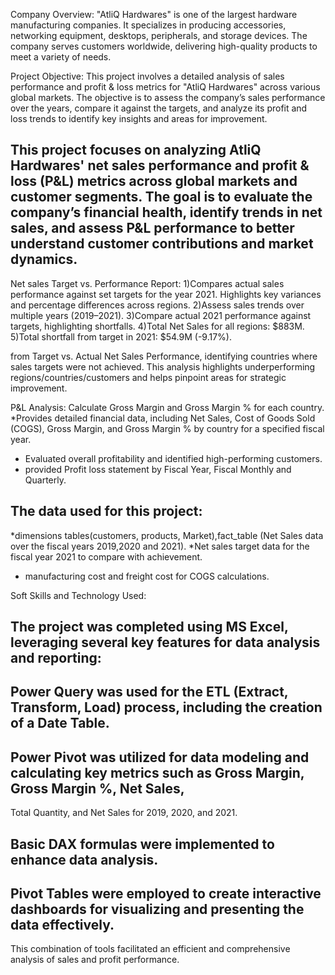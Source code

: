 Company Overview:
"AtliQ Hardwares" is one of the largest hardware manufacturing companies. It specializes in producing accessories, networking equipment, desktops, peripherals, and storage devices. The company serves customers worldwide, delivering high-quality products to meet a variety of needs.


Project Objective:
This project involves a detailed analysis of sales performance and profit & loss metrics for "AtliQ Hardwares" across various global markets. The objective is to assess the company’s sales performance over the years, compare it against the targets, and analyze its profit and loss trends to identify key insights and areas for improvement.

## This project focuses on analyzing AtliQ Hardwares' net sales performance and profit & loss (P&L) metrics across global markets and customer segments. The goal is to evaluate the company’s financial health, identify trends in net sales, and assess P&L performance to better understand customer contributions and market dynamics.


Net sales Target vs. Performance Report:
1)Compares actual sales performance against set targets for the year 2021. Highlights key variances and percentage differences across regions.
2)Assess sales trends over multiple years (2019–2021).
3)Compare actual 2021 performance against targets, highlighting shortfalls.
4)Total Net Sales for all regions: $883M.
5)Total shortfall from target in 2021: $54.9M (-9.17%).

from Target vs. Actual Net Sales Performance, identifying countries where sales targets were not achieved. This analysis highlights underperforming regions/countries/customers and helps pinpoint areas for strategic improvement.

P&L Analysis:
Calculate Gross Margin and Gross Margin % for each country.
*Provides detailed financial data, including Net Sales, Cost of Goods Sold (COGS), Gross Margin, and Gross Margin % by country for a specified fiscal year.
* Evaluated overall profitability and identified high-performing customers.
* provided Profit loss statement by Fiscal Year, Fiscal Monthly and Quarterly.

## The data used for this project:

*dimensions tables(customers, products, Market),fact_table (Net Sales data over the fiscal years 2019,2020 and 2021). 
*Net sales target data for the fiscal year 2021 to compare with achievement. 

* manufacturing cost and freight cost for COGS calculations. 


Soft Skills and Technology Used:
## The project was completed using MS Excel, leveraging several key features for data analysis and reporting:

## Power Query was used for the ETL (Extract, Transform, Load) process, including the creation of a Date Table.
## Power Pivot was utilized for data modeling and calculating key metrics such as Gross Margin, Gross Margin %, Net Sales, 
Total Quantity, and Net Sales for 2019, 2020, and 2021.
## Basic DAX formulas were implemented to enhance data analysis.
## Pivot Tables were employed to create interactive dashboards for visualizing and presenting the data effectively.
This combination of tools facilitated an efficient and comprehensive analysis of sales and profit performance.
